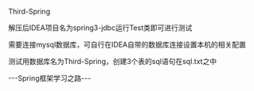 Third-Spring

解压后IDEA项目名为spring3-jdbc运行Test类即可进行测试

需要连接mysql数据库，可自行在IDEA自带的数据库连接设置本机的相关配置

测试用数据库名为Third-Spring，创建3个表的sql语句在sql.txt之中

---Spring框架学习之路---
